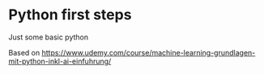 # Python first steps

Just some basic python

Based on https://www.udemy.com/course/machine-learning-grundlagen-mit-python-inkl-ai-einfuhrung/

